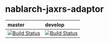 # nablarch-jaxrs-adaptor

| master | develop |
|:-----------|:------------|
|[![Build Status](https://travis-ci.org/nablarch/nablarch-jaxrs-adaptor.svg?branch=master)](https://travis-ci.org/nablarch/nablarch-jaxrs-adaptor)|[![Build Status](https://travis-ci.org/nablarch/nablarch-jaxrs-adaptor.svg?branch=develop)](https://travis-ci.org/nablarch/nablarch-jaxrs-adaptor)|
